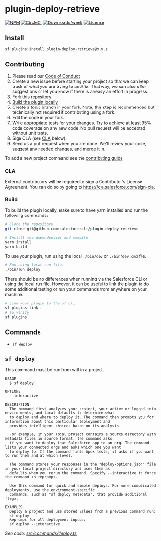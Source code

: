 # plugin-deploy-retrieve

[![NPM](https://img.shields.io/npm/v/@salesforce/plugin-deploy-retrieve.svg?label=@salesforce/plugin-deploy-retrieve)](https://www.npmjs.com/package/@salesforce/plugin-deploy-retrieve) [![CircleCI](https://circleci.com/gh/salesforcecli/plugin-deploy-retrieve/tree/main.svg?style=shield)](https://circleci.com/gh/salesforcecli/plugin-deploy-retrieve/tree/main) [![Downloads/week](https://img.shields.io/npm/dw/@salesforce/plugin-deploy-retrieve.svg)](https://npmjs.org/package/@salesforce/plugin-deploy-retrieve) [![License](https://img.shields.io/badge/License-BSD%203--Clause-brightgreen.svg)](https://raw.githubusercontent.com/salesforcecli/plugin-deploy-retrieve/main/LICENSE.txt)

## Install

```bash
sf plugins:install plugin-deploy-retrieve@x.y.z
```

## Contributing

1. Please read our [Code of Conduct](CODE_OF_CONDUCT.md)
2. Create a new issue before starting your project so that we can keep track of
   what you are trying to add/fix. That way, we can also offer suggestions or
   let you know if there is already an effort in progress.
3. Fork this repository.
4. [Build the plugin locally](#build)
5. Create a _topic_ branch in your fork. Note, this step is recommended but technically not required if contributing using a fork.
6. Edit the code in your fork.
7. Write appropriate tests for your changes. Try to achieve at least 95% code coverage on any new code. No pull request will be accepted without unit tests.
8. Sign CLA (see [CLA](#cla) below).
9. Send us a pull request when you are done. We'll review your code, suggest any needed changes, and merge it in.

To add a new project command see the [contributing guide](CONTRIBUTING.md)

### CLA

External contributors will be required to sign a Contributor's License
Agreement. You can do so by going to https://cla.salesforce.com/sign-cla.

### Build

To build the plugin locally, make sure to have yarn installed and run the following commands:

```bash
# Clone the repository
git clone git@github.com:salesforcecli/plugin-deploy-retrieve

# Install the dependencies and compile
yarn install
yarn build
```

To use your plugin, run using the local `./bin/dev` or `./bin/dev.cmd` file.

```bash
# Run using local run file.
./bin/run deploy
```

There should be no differences when running via the Salesforce CLI or using the local run file. However, it can be useful to link the plugin to do some additional testing or run your commands from anywhere on your machine.

```bash
# Link your plugin to the sf cli
sf plugins:link .
# To verify
sf plugins
```

## Commands

<!-- commands -->
* [`sf deploy`](#sf-deploy)

## `sf deploy`

This command must be run from within a project.

```
USAGE
  $ sf deploy

OPTIONS
  --interactive

DESCRIPTION
  The command first analyzes your project, your active or logged-into environments, and local defaults to determine what 
  to deploy and where to deploy it. The command then prompts you for information about this particular deployment and 
  provides intelligent choices based on its analysis.

  For example, if your local project contains a source directory with metadata files in source format, the command asks 
  if you want to deploy that Salesforce app to an org. The command lists your connected orgs and asks which one you want 
  to deploy to. If the command finds Apex tests, it asks if you want to run them and at which level.

  The command stores your responses in the "deploy-options.json" file in your local project directory and uses them as 
  defaults when you rerun the command. Specify --interactive to force the command to reprompt.

  Use this command for quick and simple deploys. For more complicated deployments, use the environment-specific 
  commands, such as "sf deploy metadata", that provide additional flags.

EXAMPLES
  Deploy a project and use stored values from a previous command run:
  sf deploy
  Reprompt for all deployment inputs:
  sf deploy --interactive
```

_See code: [src/commands/deploy.ts](https://github.com/salesforcecli/plugin-deploy-retrieve/blob/v0.0.12/src/commands/deploy.ts)_
<!-- commandsstop -->
